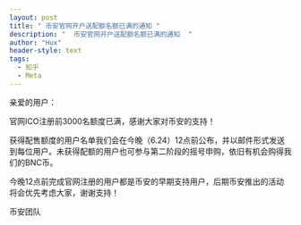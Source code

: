 ```yaml
---
layout: post
title: " 币安官网开户送配额名额已满的通知 "
description: "  币安官网开户送配额名额已满的通知  "
author: "Hux"
header-style: text
tags:
  - 知乎
  - Meta
---
```

亲爱的用户：

 

官网ICO注册前3000名额度已满，感谢大家对币安的支持！

获得配售额度的用户名单我们会在今晚（6.24）12点前公布，并以邮件形式发送到每位用户。未获得配额的用户也可参与第二阶段的摇号申购，依旧有机会购得我们的BNC币。

今晚12点前完成官网注册的用户都是币安的早期支持用户，后期币安推出的活动将会优先考虑大家，谢谢支持！

 

币安团队
